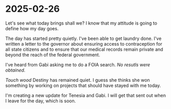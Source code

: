 # 2025-02-26

Let's see what today brings shall we? I know that my attitude is going to define how my day goes.

The day has started pretty quietly. I've been able to get laundry done. I've written a letter to the governor about ensuring access to contraception for all state citizens and to ensure that our medical records remain private and beyond the reach of the federal government.

I've heard from Gabi asking me to do a FOIA search. *No resutls were obtained.*

*Touch wood* Destiny has remained quiet. I guess she thinks she won something by working on projects that should have stayed with me today.

I'm creating a new update for Tenesia and Gabi. I will get that sent out when I leave for the day, which is soon.
